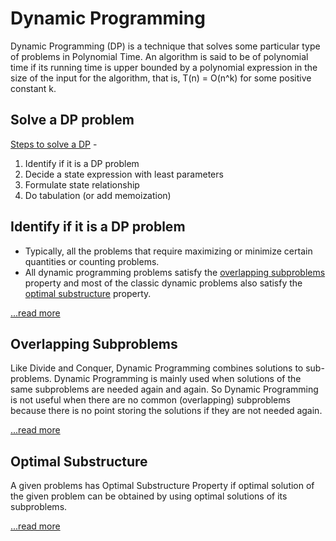 # Dynamic Programming

Dynamic Programming (DP) is a technique that solves some particular type of problems in Polynomial Time. An algorithm is said to be of polynomial time if its running time is upper bounded by a polynomial expression in the size of the input for the algorithm, that is, T(n) = O(n^k) for some positive constant k.

## Solve a DP problem

[Steps to solve a DP](https://www.geeksforgeeks.org/solve-dynamic-programming-problem/?ref=lbp) -
1. Identify if it is a DP problem
2. Decide a state expression with least parameters
3. Formulate state relationship    
4. Do tabulation (or add memoization)

## Identify if it is a DP problem

- Typically, all the problems that require maximizing or minimize certain quantities or counting problems.
- All dynamic programming problems satisfy the [overlapping subproblems](https://www.geeksforgeeks.org/overlapping-subproblems-property-in-dynamic-programming-dp-1/?ref=lbp) property and most of the classic dynamic problems also satisfy the [optimal substructure](https://www.geeksforgeeks.org/optimal-substructure-property-in-dynamic-programming-dp-2/?ref=lbp) property.

[...read more](https://www.freecodecamp.org/news/follow-these-steps-to-solve-any-dynamic-programming-interview-problem-cc98e508cd0e/)

## Overlapping Subproblems

Like Divide and Conquer, Dynamic Programming combines solutions to sub-problems. Dynamic Programming is mainly used when solutions of the same subproblems are needed again and again. So Dynamic Programming is not useful when there are no common (overlapping) subproblems because there is no point storing the solutions if they are not needed again.

[...read more](https://www.geeksforgeeks.org/overlapping-subproblems-property-in-dynamic-programming-dp-1/)

## Optimal Substructure

A given problems has Optimal Substructure Property if optimal solution of the given problem can be obtained by using optimal solutions of its subproblems.

[...read more](https://www.geeksforgeeks.org/optimal-substructure-property-in-dynamic-programming-dp-2/?ref=lbp)
